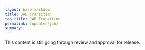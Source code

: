 ```yaml
---
layout: base-markdown
title: JAB Transition
tab-title: JAB Transition
permalink: /updates/jab/
summary: 
---
```


This content is still going through review and approval for release.
